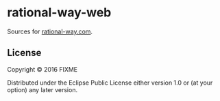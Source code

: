 # rational-way-web

Sources for [rational-way.com](http://rational-way.com).

## License

Copyright © 2016 FIXME

Distributed under the Eclipse Public License either version 1.0 or (at
your option) any later version.
